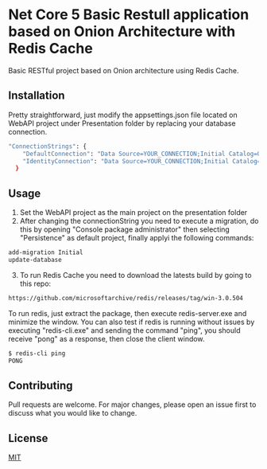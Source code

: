 # Net Core 5 Basic Restull application based on Onion Architecture with Redis Cache

Basic RESTful project based on Onion architecture using Redis Cache.

## Installation

Pretty straightforward, just modify the appsettings.json file located on WebAPI project under Presentation folder by replacing your database connection.

```bash
"ConnectionStrings": {
    "DefaultConnection": "Data Source=YOUR_CONNECTION;Initial Catalog=OnionExampleDb;Integrated Security=True;MultipleActiveResultSets=True",
    "IdentityConnection": "Data Source=YOUR_CONNECTION;Initial Catalog=OnionExampleIdentityDb;Integrated Security=True;MultipleActiveResultSets=True"
  }
```

## Usage

1. Set the WebAPI project as the main project on the presentation folder
2. After changing the connectionString you need to execute a migration, do this by opening "Console package administrator" then selecting "Persistence" as default project, finally applyi the following commands:

```bash
add-migration Initial
update-database
```
3. To run Redis Cache you need to download the latests build by going to this repo: 

```bash
https://github.com/microsoftarchive/redis/releases/tag/win-3.0.504
```

To run redis, just extract the package, then execute redis-server.exe and minimize the window.
You can also  test if redis is running without issues by executing "redis-cli.exe" and sending the command "ping", you should receive "pong" as a response, then close the client window.

```bash
$ redis-cli ping
PONG
```

## Contributing
Pull requests are welcome. For major changes, please open an issue first to discuss what you would like to change.

## License
[MIT](https://choosealicense.com/licenses/mit/)
